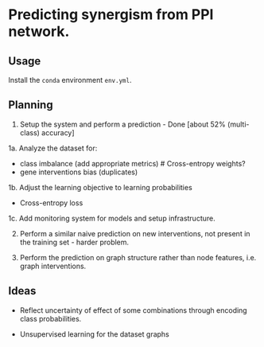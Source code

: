 # Predicting synergism from PPI network.

## Usage

Install the `conda` environment `env.yml`.

## Planning

1. Setup the system and perform a prediction - Done \[about 52% (multi-class) accuracy\]

1a. Analyze the dataset for:

- class imbalance (add appropriate metrics)  # Cross-entropy weights?
- gene interventions bias (duplicates)

1b. Adjust the learning objective to learning probabilities
- Cross-entropy loss

1c. Add monitoring system for models and setup infrastructure.

2. Perform a similar naive prediction on new interventions, not present in the training set - harder problem.

3. Perform the prediction on graph structure rather than node features, i.e. graph interventions.

## Ideas

- Reflect uncertainty of effect of some combinations through encoding class probabilities.

- Unsupervised learning for the dataset graphs